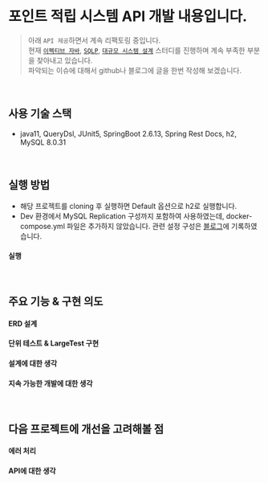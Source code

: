 # 포인트 적립 시스템 API 개발 내용입니다.

> 아래 `API 제공`하면서 계속 리팩토링 중입니다.  
> 현재 [`이펙티브 자바`](https://github.com/t0e8r1r4y/EffectiveJava), [`SQLP`](https://github.com/kmw8551/study/tree/main/oraclearch), [`대규모 시스템 설계`](https://github.com/t0e8r1r4y/SystemDesign) 스터디를 진행하며 계속 부족한 부분을 찾아내고 있습니다.   
> 파악되는 이슈에 대해서 github나 블로그에 글을 한번 작성해 보겠습니다.  

<br/>


## 사용 기술 스택
- java11, QueryDsl, JUnit5, SpringBoot 2.6.13, Spring Rest Docs, h2, MySQL 8.0.31


<br/>

## 실행 방법
- 해당 프로젝트를 cloning 후 실행하면 Default 옵션으로 h2로 실행합니다.
- Dev 환경에서 MySQL Replication 구성까지 포함하여 사용하였는데, docker-compose.yml 파일은 추가하지 않았습니다. 관련 설정 구성은 [블로그](https://terrys-tech-log.tistory.com/11)에 기록하였습니다.

#### 실행


<br/>

## 주요 기능 & 구현 의도

#### ERD 설계

#### 단위 테스트 & LargeTest 구현

#### 설계에 대한 생각


#### 지속 가능한 개발에 대한 생각


<br/>


## 다음 프로젝트에 개선을 고려해볼 점

#### 에러 처리

#### API에 대한 생각

